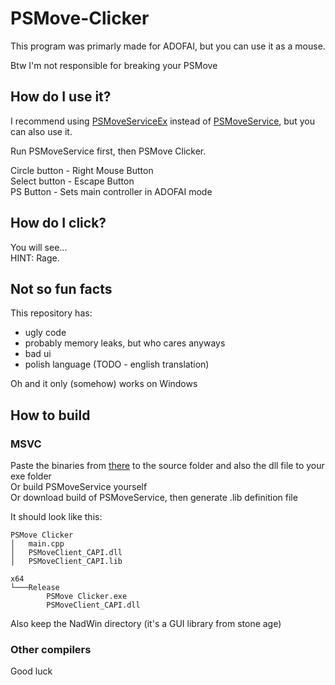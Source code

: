 # PSMove-Clicker

This program was primarly made for ADOFAI, but you can use it as a mouse.

Btw I'm not responsible for breaking your PSMove

## How do I use it?

I recommend using [PSMoveServiceEx](https://github.com/Timocop/PSMoveServiceEx/) instead of [PSMoveService](https://github.com/psmoveservice/PSMoveService), but you can also use it.

Run PSMoveService first, then PSMove Clicker.

Circle button - Right Mouse Button  
Select button - Escape Button  
PS Button - Sets main controller in ADOFAI mode

## How do I click?

You will see...  
HINT: Rage.
 
## Not so fun facts

This repository has:

- ugly code
- probably memory leaks, but who cares anyways
- bad ui
- polish language (TODO - english translation)

Oh and it only (somehow) works on Windows

## How to build

### MSVC

Paste the binaries from [there](https://github.com/Nadwey/PSMove-Clicker/blob/main/PSMoveClient_CAPI.zip) to the source folder and also the dll file to your exe folder  
Or build PSMoveService yourself  
Or download build of PSMoveService, then generate .lib definition file

It should look like this:

```text
PSMove Clicker
│   main.cpp
│   PSMoveClient_CAPI.dll
│   PSMoveClient_CAPI.lib
```

```text
x64
└───Release
        PSMove Clicker.exe
        PSMoveClient_CAPI.dll
```

Also keep the NadWin directory (it's a GUI library from stone age)

### Other compilers

Good luck
